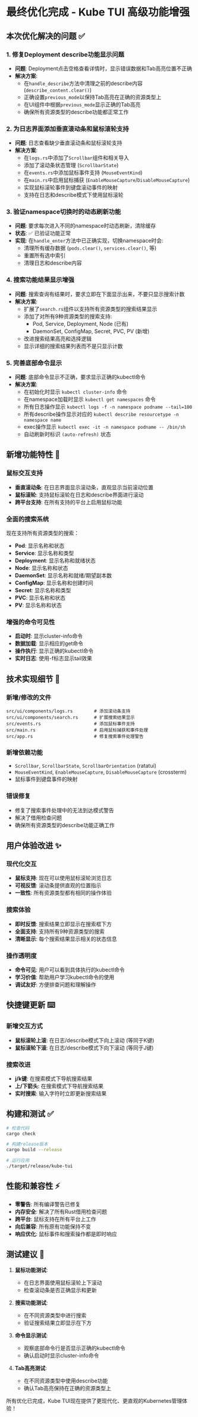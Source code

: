 # 最终优化完成 - Kube TUI 高级功能增强

## 本次优化解决的问题 ✅

### 1. **修复Deployment describe功能显示问题**
- **问题**: Deployment点击空格查看详情时，显示错误数据和Tab高亮位置不正确
- **解决方案**: 
  - 在`handle_describe`方法中清理之前的describe内容 (`describe_content.clear()`)
  - 正确设置`previous_mode`以保持Tab高亮在正确的资源类型上
  - 在UI组件中根据`previous_mode`显示正确的Tab高亮
  - 确保所有资源类型的describe功能都正常工作

### 2. **为日志界面添加垂直滚动条和鼠标滚轮支持**
- **问题**: 日志查看缺少垂直滚动条和鼠标滚轮支持
- **解决方案**:
  - 在`logs.rs`中添加了`Scrollbar`组件和相关导入
  - 添加了滚动条状态管理 (`ScrollbarState`)
  - 在`events.rs`中添加鼠标事件支持 (`MouseEventKind`)
  - 在`main.rs`中启用鼠标捕获 (`EnableMouseCapture`/`DisableMouseCapture`)
  - 实现鼠标滚轮事件到键盘滚动事件的映射
  - 支持在日志和describe模式下使用鼠标滚轮

### 3. **验证namespace切换时的动态刷新功能**
- **问题**: 要求每次进入不同的namespace时动态刷新，清除缓存
- **状态**: ✅ 已验证功能正常
- **实现**: 在`handle_enter`方法中已正确实现，切换namespace时会:
  - 清理所有缓存数据 (`pods.clear()`, `services.clear()`, 等)
  - 重置所有选中索引
  - 清理日志和describe内容

### 4. **搜索功能结果显示增强**
- **问题**: 搜索查询有结果时，要求立即在下面显示出来，不要只显示搜索计数
- **解决方案**:
  - 扩展了`search.rs`组件以支持所有资源类型的搜索结果显示
  - 添加了对所有9种资源类型的搜索支持:
    - Pod, Service, Deployment, Node (已有)
    - DaemonSet, ConfigMap, Secret, PVC, PV (新增)
  - 改进搜索结果高亮和选择逻辑
  - 显示详细的搜索结果列表而不是只显示计数

### 5. **完善底部命令显示**
- **问题**: 底部命令显示不正确，要求显示正确的kubectl命令
- **解决方案**:
  - 在初始化时显示 `kubectl cluster-info` 命令
  - 在namespace加载时显示 `kubectl get namespaces` 命令
  - 所有日志操作显示 `kubectl logs -f -n namespace podname --tail=100`
  - 所有describe操作显示对应的 `kubectl describe resourcetype -n namespace name`
  - exec操作显示 `kubectl exec -it -n namespace podname -- /bin/sh`
  - 自动刷新时标识 `(auto-refresh)` 状态

## 新增功能特性 🚀

### 鼠标交互支持
- **垂直滚动条**: 在日志界面显示滚动条，直观显示当前滚动位置
- **鼠标滚轮**: 支持鼠标滚轮在日志和describe界面进行滚动
- **跨平台支持**: 在所有支持的平台上启用鼠标功能

### 全面的搜索系统
现在支持所有资源类型的搜索：
- **Pod**: 显示名称和状态
- **Service**: 显示名称和类型
- **Deployment**: 显示名称和就绪状态
- **Node**: 显示名称和状态
- **DaemonSet**: 显示名称和就绪/期望副本数
- **ConfigMap**: 显示名称和创建时间
- **Secret**: 显示名称和类型
- **PVC**: 显示名称和状态
- **PV**: 显示名称和状态

### 增强的命令可见性
- **启动时**: 显示cluster-info命令
- **数据加载**: 显示相应的get命令
- **操作执行**: 显示正确的kubectl命令
- **实时日志**: 使用-f标志显示tail效果

## 技术实现细节 🔧

### 新增/修改的文件
```
src/ui/components/logs.rs        # 添加滚动条支持
src/ui/components/search.rs      # 扩展搜索结果显示
src/events.rs                    # 添加鼠标事件支持
src/main.rs                      # 启用鼠标捕获和事件处理
src/app.rs                       # 修复搜索事件处理警告
```

### 新增依赖功能
- `Scrollbar`, `ScrollbarState`, `ScrollbarOrientation` (ratatui)
- `MouseEventKind`, `EnableMouseCapture`, `DisableMouseCapture` (crossterm)
- 鼠标事件到键盘事件的映射

### 错误修复
- 修复了搜索事件处理中的无法到达模式警告
- 解决了借用检查问题
- 确保所有资源类型的describe功能正确工作

## 用户体验改进 ✨

### 现代化交互
- **鼠标支持**: 现在可以使用鼠标滚轮浏览日志
- **可视反馈**: 滚动条提供直观的位置指示
- **一致性**: 所有资源类型都有相同的操作体验

### 搜索体验
- **即时反馈**: 搜索结果立即显示在搜索框下方
- **全面支持**: 支持所有9种资源类型的搜索
- **清晰显示**: 每个搜索结果显示相关的状态信息

### 操作透明度
- **命令可见**: 用户可以看到具体执行的kubectl命令
- **学习价值**: 帮助用户学习kubectl命令的使用
- **调试友好**: 方便排查问题和理解操作

## 快捷键更新 ⌨️

### 新增交互方式
- **鼠标滚轮上滚**: 在日志/describe模式下向上滚动 (等同于K键)
- **鼠标滚轮下滚**: 在日志/describe模式下向下滚动 (等同于J键)

### 搜索改进
- **j/k键**: 在搜索模式下导航搜索结果
- **上/下箭头**: 在搜索模式下导航搜索结果
- **实时搜索**: 输入字符时立即更新搜索结果

## 构建和测试 ✅

```bash
# 检查代码
cargo check

# 构建release版本
cargo build --release

# 运行应用
./target/release/kube-tui
```

## 性能和兼容性 ⚡

- **零警告**: 所有编译警告已修复
- **内存安全**: 解决了所有Rust借用检查问题
- **跨平台**: 鼠标支持在所有平台上工作
- **向后兼容**: 所有原有功能保持不变
- **响应优化**: 鼠标事件和搜索操作都是即时响应

## 测试建议 🧪

1. **鼠标功能测试**:
   - 在日志界面使用鼠标滚轮上下滚动
   - 检查滚动条是否正确显示和更新

2. **搜索功能测试**:
   - 在不同资源类型中进行搜索
   - 验证搜索结果立即显示在下方

3. **命令显示测试**:
   - 观察底部命令行是否显示正确的kubectl命令
   - 确认启动时显示cluster-info命令

4. **Tab高亮测试**:
   - 在不同资源类型中使用describe功能
   - 确认Tab高亮保持在正确的资源类型上

所有优化已完成，Kube TUI现在提供了更现代化、更直观的Kubernetes管理体验！